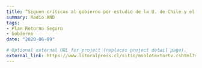 ```yaml
---
title: “Siguen críticas al gobierno por estudio de la U. de Chile y el Colegio Médico por plan retorno seguro”
summary: Radio AND
tags:
- Plan Retorno Seguro
- Gobierno
date: "2020-06-09"

# Optional external URL for project (replaces project detail page).
external_link: https://www.litoralpress.cl/sitio/msolotextortv.cshtml?session=Ed7AZGVYw41w3hIu9ktZSEQfsbfsEmtDqkV5nBx6oLYUtfscu6NR2+eFgyhg0W0cPrJ2sw2hA5jfVNWXBJErYg==
---
```

